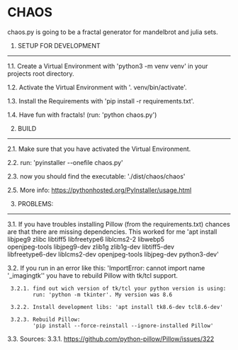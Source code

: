 CHAOS
=====

chaos.py is going to be a fractal generator for mandelbrot
and julia sets.


1. SETUP FOR DEVELOPMENT
------------------------

1.1. Create a Virtual Environment with 'python3 -m venv venv' in your
     projects root directory.

1.2. Activate the Virtual Environment with '. venv/bin/activate'.

1.3. Install the Requirements with 'pip install -r requirements.txt'.

1.4. Have fun with fractals! (run: 'python chaos.py')


2. BUILD
--------

2.1. Make sure that you have activated the Virtual Environment.

2.2. run: 'pyinstaller --onefile chaos.py'

2.3. now you should find the executable: './dist/chaos/chaos'

2.5. More info: https://pythonhosted.org/PyInstaller/usage.html


3. PROBLEMS:
---------

3.1. If you have troubles installing Pillow (from the requirements.txt)
     chances are that there are missing dependencies.
     This worked for me
     'apt install libjpeg9 zlibc libtiff5 libfreetype6 liblcms2-2 libwebp5 \
     openjpeg-tools libjpeg9-dev zlib1g zlib1g-dev libtiff5-dev \
     libfreetype6-dev liblcms2-dev openjpeg-tools libjpeg-dev python3-dev'

3.2. If you run in an error like this:
     'ImportError: cannot import name '_imagingtk''
     you have to rebuild Pillow with tk/tcl support.

     3.2.1. find out wich version of tk/tcl your python version is using:
            run: 'python -m tkinter'. My version was 8.6

     3.2.2. Install development libs: 'apt install tk8.6-dev tcl8.6-dev'

     3.2.3. Rebuild Pillow:
            'pip install --force-reinstall --ignore-installed Pillow'

3.3. Sources:
     3.3.1. https://github.com/python-pillow/Pillow/issues/322